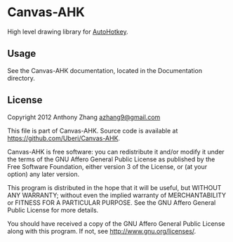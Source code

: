 Canvas-AHK
==========
High level drawing library for [AutoHotkey](http://www.autohotkey.com/).

Usage
-----
See the Canvas-AHK documentation, located in the Documentation directory.

License
-------
Copyright 2012 Anthony Zhang <azhang9@gmail.com>

This file is part of Canvas-AHK. Source code is available at <https://github.com/Uberi/Canvas-AHK>.

Canvas-AHK is free software: you can redistribute it and/or modify
it under the terms of the GNU Affero General Public License as published by
the Free Software Foundation, either version 3 of the License, or
(at your option) any later version.

This program is distributed in the hope that it will be useful,
but WITHOUT ANY WARRANTY; without even the implied warranty of
MERCHANTABILITY or FITNESS FOR A PARTICULAR PURPOSE.  See the
GNU Affero General Public License for more details.

You should have received a copy of the GNU Affero General Public License
along with this program.  If not, see <http://www.gnu.org/licenses/>.